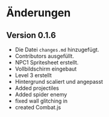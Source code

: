 # Änderungen

## Version 0.1.6

- Die Datei `changes.md` hinzugefügt.
- Contributors ausgefüllt.
- NPC1 Spritesheet erstellt.
- Vollbildschirm eingebaut
- Level 3 erstellt
- Hintergrund scaliert und angepasst
- Added projectiles
- Added spider enemy
- fixed wall glitching in
- created Combat.js
